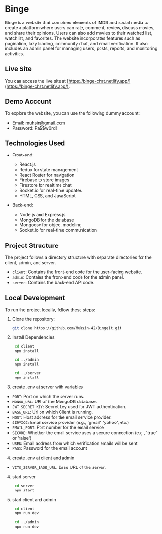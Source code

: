 # Binge

Binge is a website that combines elements of IMDB and social media to create a platform where users can rate, comment, review, discuss movies, and share their opinions. Users can also add movies to their watched list, watchlist, and favorites. The website incorporates features such as pagination, lazy loading, community chat, and email verification. It also includes an admin panel for managing users, posts, reports, and monitoring activities.

## Live Site

You can access the live site at [https://binge-chat.netlify.app/](https://binge-chat.netlify.app/).

## Demo Account

To explore the website, you can use the following dummy account:

- Email: muhsin@gmail.com
- Password: Pa$$w0rd!

## Technologies Used

- Front-end:
  - React.js
  - Redux for state management
  - React Router for navigation
  - Firebase to store images
  - Firestore for realtime chat
  - Socket.io for real-time updates
  - HTML, CSS, and JavaScript

- Back-end:
  - Node.js and Express.js
  - MongoDB for the database
  - Mongoose for object modeling
  - Socket.io for real-time communication

## Project Structure

The project follows a directory structure with separate directories for the client, admin, and server.

- `client`: Contains the front-end code for the user-facing website.
- `admin`: Contains the front-end code for the admin panel.
- `server`: Contains the back-end API code.

## Local Development

To run the project locally, follow these steps:

1. Clone the repository:

   ```bash
   git clone https://github.com/Muhsin-42/BingeIt.git

2. Install Dependencies
   ```bash
    cd client
    npm install

    cd ../admin
    npm install

    cd ../server
    npm install

3. create .env at server with variables
- `PORT`: Port on which the server runs.
- `MONGO_URL`: URI of the MongoDB database.
- `JWT_SECRET_KEY`: Secret key used for JWT authentication.
- `BASE_URL`: Url on which Client is running.
- `HOST`: Host address for the email service provider.
- `SERVICE`: Email service provider (e.g., 'gmail', 'yahoo', etc.)
- `EMAIL_PORT`: Port number for the email service
- `SECURE`: Whether the email service uses a secure connection (e.g., 'true' or 'false')
- `USER`: Email address from which verification emails will be sent
- `PASS`: Password for the email account

4. create .env at client and admin
- `VITE_SERVER_BASE_URL`: Base URL of the server.

4. start server
   ```bash
    cd server
    npm start


5. start client and admin
   ```bash
    cd client
    npm run dev

    cd ../admin
    npm run dev
